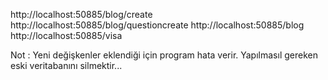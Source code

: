 http://localhost:50885/blog/create  
http://localhost:50885/blog/questioncreate
http://localhost:50885/blog
http://localhost:50885/visa

Not : Yeni değişkenler eklendiği için program hata verir. Yapılmasıl gereken eski veritabanını silmektir...
